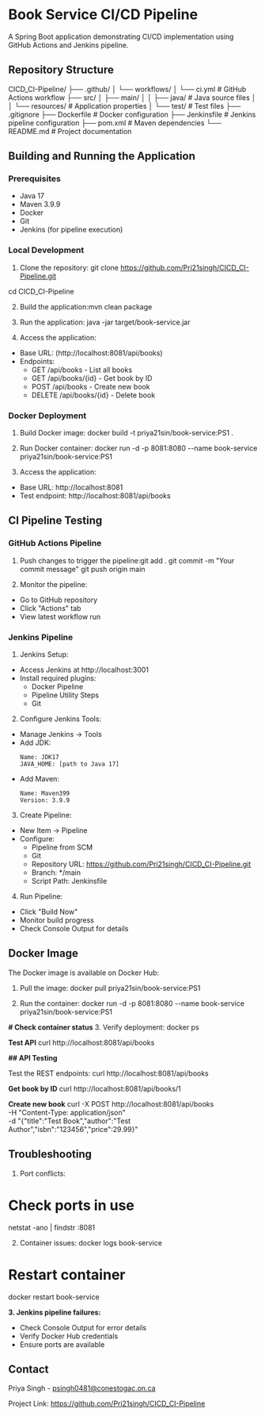 # Book Service CI/CD Pipeline

A Spring Boot application demonstrating CI/CD implementation using GitHub Actions and Jenkins pipeline.

## Repository Structure

CICD_CI-Pipeline/
├── .github/
│ └── workflows/
│ └── ci.yml # GitHub Actions workflow
├── src/
│ ├── main/
│ │ ├── java/ # Java source files
│ │ └── resources/ # Application properties
│ └── test/ # Test files
├── .gitignore
├── Dockerfile # Docker configuration
├── Jenkinsfile # Jenkins pipeline configuration
├── pom.xml # Maven dependencies
└── README.md # Project documentation

## Building and Running the Application

### Prerequisites
- Java 17
- Maven 3.9.9
- Docker
- Git
- Jenkins (for pipeline execution)

### Local Development

1. Clone the repository:
git clone https://github.com/Pri21singh/CICD_CI-Pipeline.git

cd CICD_CI-Pipeline

2. Build the application:mvn clean package

3. Run the application: 
java -jar target/book-service.jar

4. Access the application:
- Base URL: (http://localhost:8081/api/books)
- Endpoints:
  - GET /api/books - List all books
  - GET /api/books/{id} - Get book by ID
  - POST /api/books - Create new book
  - DELETE /api/books/{id} - Delete book

### Docker Deployment

1. Build Docker image: 
docker build -t priya21sin/book-service:PS1 .

2. Run Docker container:
docker run -d -p 8081:8080 --name book-service priya21sin/book-service:PS1

3. Access the application:
- Base URL: http://localhost:8081
- Test endpoint: http://localhost:8081/api/books

## CI Pipeline Testing

### GitHub Actions Pipeline

1. Push changes to trigger the pipeline:git add .
git commit -m "Your commit message"
git push origin main


2. Monitor the pipeline:
- Go to GitHub repository
- Click "Actions" tab
- View latest workflow run

### Jenkins Pipeline

1. Jenkins Setup:
- Access Jenkins at http://localhost:3001
- Install required plugins:
  - Docker Pipeline
  - Pipeline Utility Steps
  - Git

2. Configure Jenkins Tools:
- Manage Jenkins → Tools
- Add JDK:
  ```
  Name: JDK17
  JAVA_HOME: [path to Java 17]
  ```
- Add Maven:
  ```
  Name: Maven399
  Version: 3.9.9
  ```

3. Create Pipeline:
- New Item → Pipeline
- Configure:
  - Pipeline from SCM
  - Git
  - Repository URL: https://github.com/Pri21singh/CICD_CI-Pipeline.git
  - Branch: */main
  - Script Path: Jenkinsfile

4. Run Pipeline:
- Click "Build Now"
- Monitor build progress
- Check Console Output for details

## Docker Image

The Docker image is available on Docker Hub:

1. Pull the image:
docker pull priya21sin/book-service:PS1

2. Run the container:
docker run -d -p 8081:8080 --name book-service priya21sin/book-service:PS1

**# Check container status**
3. Verify deployment: docker ps

**Test API**
curl http://localhost:8081/api/books


**## API Testing**

Test the REST endpoints: curl http://localhost:8081/api/books

**Get book by ID**
curl http://localhost:8081/api/books/1

**Create new book**
curl -X POST http://localhost:8081/api/books \
-H "Content-Type: application/json" \
-d "{\"title\":\"Test Book\",\"author\":\"Test Author\",\"isbn\":\"123456\",\"price\":29.99}"


## Troubleshooting

1. Port conflicts:

# Check ports in use
netstat -ano | findstr :8081


2. Container issues:
docker logs book-service


# Restart container
docker restart book-service


**3. Jenkins pipeline failures:**
- Check Console Output for error details
- Verify Docker Hub credentials
- Ensure ports are available

## Contact

Priya Singh - psingh0481@conestogac.on.ca

Project Link: https://github.com/Pri21singh/CICD_CI-Pipeline
